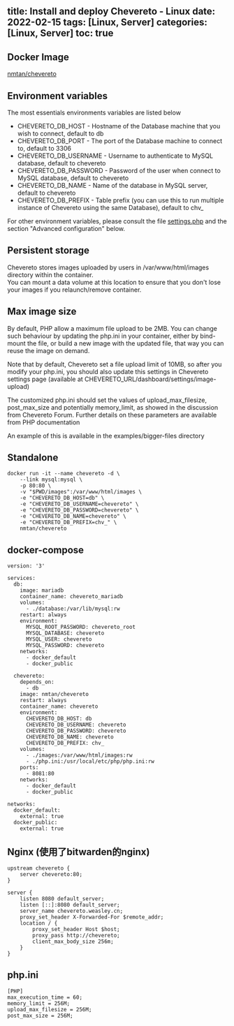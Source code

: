 title: Install and deploy Chevereto - Linux
date: 2022-02-15
tags: [Linux, Server]
categories: [Linux, Server]
toc: true
---

## Docker Image
[nmtan/chevereto](https://hub.docker.com/r/nmtan/chevereto/)

## Environment variables
The most essentials environments variables are listed below
- CHEVERETO_DB_HOST - Hostname of the Database machine that you wish to connect, default to db
- CHEVERETO_DB_PORT - The port of the Database machine to connect to, default to 3306
- CHEVERETO_DB_USERNAME - Username to authenticate to MySQL database, default to chevereto
- CHEVERETO_DB_PASSWORD - Password of the user when connect to MySQL database, default to chevereto
- CHEVERETO_DB_NAME - Name of the database in MySQL server, default to chevereto
- CHEVERETO_DB_PREFIX - Table prefix (you can use this to run multiple instance of Chevereto using the same Database), default to chv_

For other environment variables, please consult the file [settings.php](https://github.com/tanmng/docker-chevereto/blob/master/settings.php) and the section "Advanced configuration" below.

## Persistent storage
Chevereto stores images uploaded by users in /var/www/html/images directory within the container.  
You can mount a data volume at this location to ensure that you don't lose your images if you relaunch/remove container.

## Max image size
By default, PHP allow a maximum file upload to be 2MB. You can change such behaviour by updating the php.ini in your container, either by bind-mount the file, or build a new image with the updated file, that way you can reuse the image on demand.

Note that by default, Chevereto set a file upload limit of 10MB, so after you modify your php.ini, you should also update this settings in Chevereto settings page (available at CHEVERETO_URL/dashboard/settings/image-upload)

The customized php.ini should set the values of upload_max_filesize, post_max_size and potentially memory_limit, as showed in the discussion from Chevereto Forum. Further details on these parameters are available from PHP documentation

An example of this is available in the examples/bigger-files directory

## Standalone
```
docker run -it --name chevereto -d \
    --link mysql:mysql \
    -p 80:80 \
    -v "$PWD/images":/var/www/html/images \
    -e "CHEVERETO_DB_HOST=db" \
    -e "CHEVERETO_DB_USERNAME=chevereto" \
    -e "CHEVERETO_DB_PASSWORD=chevereto" \
    -e "CHEVERETO_DB_NAME=chevereto" \
    -e "CHEVERETO_DB_PREFIX=chv_" \
    nmtan/chevereto
```

## docker-compose
```
version: '3'

services:
  db:
    image: mariadb
    container_name: chevereto_mariadb
    volumes:
      - ./database:/var/lib/mysql:rw
    restart: always
    environment:
      MYSQL_ROOT_PASSWORD: chevereto_root
      MYSQL_DATABASE: chevereto
      MYSQL_USER: chevereto
      MYSQL_PASSWORD: chevereto
    networks:
      - docker_default
      - docker_public

  chevereto:
    depends_on:
      - db
    image: nmtan/chevereto
    restart: always
    container_name: chevereto
    environment:
      CHEVERETO_DB_HOST: db
      CHEVERETO_DB_USERNAME: chevereto
      CHEVERETO_DB_PASSWORD: chevereto
      CHEVERETO_DB_NAME: chevereto
      CHEVERETO_DB_PREFIX: chv_
    volumes:
      - ./images:/var/www/html/images:rw
      - ./php.ini:/usr/local/etc/php/php.ini:rw
    ports:
      - 8081:80
    networks:
      - docker_default
      - docker_public

networks:
  docker_default:
    external: true
  docker_public:
    external: true
```

## Nginx (使用了bitwarden的nginx) 
```
upstream chevereto {
    server chevereto:80;
}

server {
    listen 8080 default_server;
    listen [::]:8080 default_server;
    server_name chevereto.weasley.cn;
    proxy_set_header X-Forwarded-For $remote_addr;
    location / {
        proxy_set_header Host $host;
        proxy_pass http://chevereto;
        client_max_body_size 256m;
    }
}
```

## php.ini
```
[PHP]
max_execution_time = 60;
memory_limit = 256M;
upload_max_filesize = 256M;
post_max_size = 256M;
```